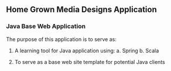 ## Home Grown Media Designs Application


### Java Base Web Application

The purpose of this application is to serve as:

1. A learning tool for Java application using:
    a. Spring
    b. Scala
    
2. To serve as a base web site template for potential Java clients